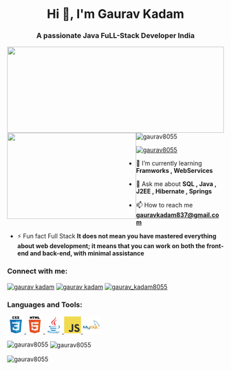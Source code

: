 <h1 align="center">Hi 👋, I'm Gaurav Kadam</h1>
<h3 align="center">A passionate Java FuLL-Stack Developer India</h3>
<img align="right" width="100%" height="200" src="https://media.giphy.com/media/v1.Y2lkPTc5MGI3NjExZmdvd21rZGgxb3JqcGxjNDV4ZDFodDNkbWNud25wdWVrZzQ2ZGIwcyZlcD12MV9pbnRlcm5hbF9naWZfYnlfaWQmY3Q9Zw/VPpkvgTIJ817dfQOXI/giphy.gif"><br>

<img align="left" width="300" height="200" src="camo.githubusercontent.com/c1dcb74cc1c1835b1d716f5051499a2814c683c806b15f04b0eba492863703e9/68747470733a2f2f63646e2e6472696262626c652e636f6d2f75736572732f3733303730332f73637265656e73686f74732f363538313234332f6176656e746f2e676966.gif">

<p align="left"> <img src="https://komarev.com/ghpvc/?username=gaurav8055&label=Profile%20views&color=0e75b6&style=flat.gif" alt="gaurav8055" /> </p>

<p align="left"> <a href="https://github.com/ryo-ma/github-profile-trophy"><img src="https://github-profile-trophy.vercel.app/?username=gaurav8055" alt="gaurav8055" /></a> </p>


- 🌱 I’m currently learning **Framworks , WebServices**

- 💬 Ask me about **SQL , Java , J2EE , Hibernate , Springs**

- 📫 How to reach me **gauravkadam837@gmail.com**

- ⚡ Fun fact Full Stack **It does not mean you have mastered everything about web development; it means that you can work on both the front-end and back-end, with minimal assistance**

<h3 align="left">Connect with me:</h3>
<p align="left">
<a href="https://linkedin.com/in/gaurav kadam" target="blank"><img align="center" src="https://raw.githubusercontent.com/rahuldkjain/github-profile-readme-generator/master/src/images/icons/Social/linked-in-alt.svg" alt="gaurav kadam" height="30" width="40" /></a>
<a href="https://fb.com/gaurav kadam" target="blank"><img align="center" src="https://raw.githubusercontent.com/rahuldkjain/github-profile-readme-generator/master/src/images/icons/Social/facebook.svg" alt="gaurav kadam" height="30" width="40" /></a>
<a href="https://instagram.com/gaurav_kadam8055" target="blank"><img align="center" src="https://raw.githubusercontent.com/rahuldkjain/github-profile-readme-generator/master/src/images/icons/Social/instagram.svg" alt="gaurav_kadam8055" height="30" width="40" /></a>
</p>

<h3 align="left">Languages and Tools:</h3>
<p align="left"> <a href="https://www.w3schools.com/css/" target="_blank" rel="noreferrer"> <img src="https://raw.githubusercontent.com/devicons/devicon/master/icons/css3/css3-original-wordmark.svg" alt="css3" width="40" height="40"/> </a> <a href="https://www.w3.org/html/" target="_blank" rel="noreferrer"> <img src="https://raw.githubusercontent.com/devicons/devicon/master/icons/html5/html5-original-wordmark.svg" alt="html5" width="40" height="40"/> </a> <a href="https://www.java.com" target="_blank" rel="noreferrer"> <img src="https://raw.githubusercontent.com/devicons/devicon/master/icons/java/java-original.svg" alt="java" width="40" height="40"/> </a> <a href="https://developer.mozilla.org/en-US/docs/Web/JavaScript" target="_blank" rel="noreferrer"> <img src="https://raw.githubusercontent.com/devicons/devicon/master/icons/javascript/javascript-original.svg" alt="javascript" width="40" height="40"/> </a> <a href="https://www.mysql.com/" target="_blank" rel="noreferrer"> <img src="https://raw.githubusercontent.com/devicons/devicon/master/icons/mysql/mysql-original-wordmark.svg" alt="mysql" width="40" height="40"/> </a> </p>

<p><img align="left" src="https://github-readme-stats.vercel.app/api/top-langs?username=gaurav8055&show_icons=true&locale=en&layout=compact" alt="gaurav8055" /></p>

<p>&nbsp;<img align="center" src="https://github-readme-stats.vercel.app/api?username=gaurav8055&show_icons=true&locale=en" alt="gaurav8055" /></p>

<p><img align="center" src="https://github-readme-streak-stats.herokuapp.com/?user=gaurav8055&" alt="gaurav8055" /></p>
